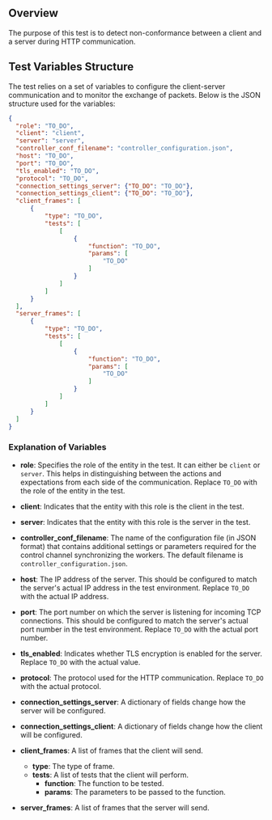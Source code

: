 ## Overview

The purpose of this test is to detect non-conformance between a client and a server during HTTP communication.

## Test Variables Structure

The test relies on a set of variables to configure the client-server communication and to monitor the exchange of packets. Below is the JSON structure used for the variables:

```json
{
  "role": "TO_DO",
  "client": "client",
  "server": "server",
  "controller_conf_filename": "controller_configuration.json",
  "host": "TO_DO",
  "port": "TO_DO",
  "tls_enabled": "TO_DO",
  "protocol": "TO_DO",
  "connection_settings_server": {"TO_DO": "TO_DO"},
  "connection_settings_client": {"TO_DO": "TO_DO"},
  "client_frames": [
      {
          "type": "TO_DO",
          "tests": [
              [
                  {
                      "function": "TO_DO",
                      "params": [
                          "TO_DO"
                      ]
                  }
              ]
          ]
      }
  ],
  "server_frames": [
      {
          "type": "TO_DO",
          "tests": [
              [
                  {
                      "function": "TO_DO",
                      "params": [
                          "TO_DO"
                      ]
                  }
              ]
          ]
      }
  ]
}
```

### Explanation of Variables

- **role**: Specifies the role of the entity in the test. It can either be `client` or `server`. This helps in distinguishing between the actions and expectations from each side of the communication. Replace `TO_DO` with the role of the entity in the test.

- **client**: Indicates that the entity with this role is the client in the test.

- **server**: Indicates that the entity with this role is the server in the test.

- **controller_conf_filename**: The name of the configuration file (in JSON format) that contains additional settings or parameters required for the control channel synchronizing the workers. The default filename is `controller_configuration.json`.

- **host**: The IP address of the server. This should be configured to match the server's actual IP address in the test environment. Replace `TO_DO` with the actual IP address.

- **port**: The port number on which the server is listening for incoming TCP connections. This should be configured to match the server's actual port number in the test environment. Replace `TO_DO` with the actual port number.

- **tls_enabled**: Indicates whether TLS encryption is enabled for the server. Replace `TO_DO` with the actual value.

- **protocol**: The protocol used for the HTTP communication. Replace `TO_DO` with the actual protocol.

- **connection_settings_server**: A dictionary of fields change how the server will be configured.

- **connection_settings_client**: A dictionary of fields change how the client will be configured.

- **client_frames**: A list of frames that the client will send.
  - **type**: The type of frame.
  - **tests**: A list of tests that the client will perform.
    - **function**: The function to be tested.
    - **params**: The parameters to be passed to the function.

- **server_frames**: A list of frames that the server will send.
